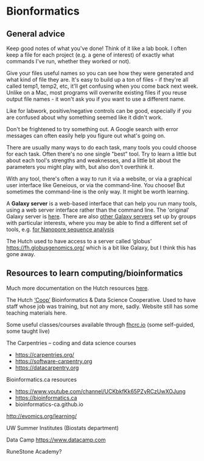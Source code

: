 # Bionformatics

## General advice
Keep good notes of what you've done! Think of it like a lab book. I often keep a file for each project (e.g. a gene of interest) of exactly what commands I've run, whether they worked or not). 

Give your files useful names so you can see how they were generated and what kind of file they are. It's easy to build up a ton of files - if they're all called temp1, temp2, etc, it'll get confusing when you come back next week. Unlike on a Mac, most programs will overwrite existing files if you reuse output file names - it won't ask you if you want to use a different name.

Like for labwork, positive/negative controls can be good, especially if you are confused about why something seemed like it didn't work.

Don't be frightened to try something out. A Google search with error messages can often easily help you figure out what's going on. 

There are usually many ways to do each task, many tools you could choose for each task. Often there's no one single "best" tool. Try to learn a little but about each tool's strengths and weaknesses, and a little bit about the parameters you might play with, but also don't overthink it.

With any tool, there's often a way to run it via a website, or via a graphical user interface like Geneious, or via the command-line. You choose!  But sometimes the command-line is the only way. It might be worth learning.

A **Galaxy server** is a web-based interface that can help you run many tools, using a web server interface rather than the command line. The 'original' Galaxy server is [here](https://usegalaxy.org/). There are also [other Galaxy servers](https://galaxyproject.org/use/) set up by groups with particular interests, where you may be able to find a different set of tools, e.g. [for Nanopore sequence analysis](https://nanopore.usegalaxy.eu)

The Hutch used to have access to a server called ‘globus’ https://fh.globusgenomics.org/ which is a bit like Galaxy, but I think this has gone away.

## Resources to learn computing/bioinformatics

Much more documentation on the Hutch resources [here](https://sciwiki.fredhutch.org/scicomputing/comp_index/).

The Hutch [‘Coop’](https://centernet.fredhutch.org/cn/u/bdsc.html) Bioinformatics & Data Science Cooperative. Used to have staff whose job was training, but not any more, sadly. Website still has some teaching materials here. 

Some useful classes/courses available through [fhcrc.io](fhcrc.io) (some self-guided, some taught live)


The Carpentries – coding and data science courses 
- https://carpentries.org/
- https://software-carpentry.org
- https://datacarpentry.org


Bioinformatics.ca resources
- https://www.youtube.com/channel/UCKbkfKk65PZyRCzUwXOJung  
- https://bioinformatics.ca 
- bioinformatics-ca.github.io 

http://evomics.org/learning/

UW Summer Institutes (Biostats department)

Data Camp https://www.datacamp.com

RuneStone Academy? 

